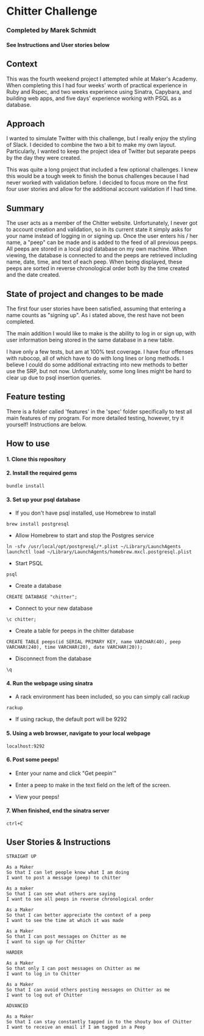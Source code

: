 # Chitter Challenge

### Completed by Marek Schmidt
#### See Instructions and User stories below

## Context
This was the fourth weekend project I attempted while at Maker's Academy. When completing this I had four weeks' worth of practical experience in Ruby and Rspec, and two weeks experience using Sinatra, Capybara, and building web apps, and five days' experience working with PSQL as a database.

## Approach
I wanted to simulate Twitter with this challenge, but I really enjoy the styling of Slack. I decided to combine the two a bit to make my own layout. Particularly, I wanted to keep the project idea of Twitter but separate peeps by the day they were created.

This was quite a long project that included a few optional challenges. I knew this would be a tough week to finish the bonus challenges because I had never worked with validation before. I decided to focus more on the first four user stories and allow for the additional account validation if I had time.

## Summary
The user acts as a member of the Chitter website. Unfortunately, I never got to account creation and validation, so in its current state it simply asks for your name instead of logging in or signing up. Once the user enters his / her name, a "peep" can be made and is added to the feed of all previous peeps. All peeps are stored in a local psql database on my own machine. When viewing, the database is connected to and the peeps are retrieved including name, date, time, and text of each peep. When being displayed, these peeps are sorted in reverse chronological order both by the time created and the date created.

## State of project and changes to be made
The first four user stories have been satisfied, assuming that entering a name counts as "signing up". As i stated above, the rest have not been completed.

The main addition I would like to make is the ability to log in or sign up, with user information being stored in the same database in a new table.

I have only a few tests, but am at 100% test coverage. I have four offenses with rubocop, all of which have to do with long lines or long methods. I believe I could do some additional extracting into new methods to better use the SRP, but not now. Unfortunately, some long lines might be hard to clear up due to psql insertion queries.

## Feature testing
There is a folder called 'features' in the 'spec' folder specifically to test all main features of my program. For more detailed testing, however, try it yourself! Instructions are below.

## How to use

#### 1. Clone this repository

#### 2. Install the required gems
```
bundle install
```

#### 3. Set up your psql database
  * If you don't have psql installed, use Homebrew to install
  ```
  brew install postgresql
  ```

  * Allow Homebrew to start and stop the Postgres service
  ```shell
  ln -sfv /usr/local/opt/postgresql/*.plist ~/Library/LaunchAgents
  launchctl load ~/Library/LaunchAgents/homebrew.mxcl.postgresql.plist
  ```

  * Start PSQL
  ```
  psql
  ```

  * Create a database
  ```
  CREATE DATABASE "chitter";
  ```

  * Connect to your new database
  ```
  \c chitter;
  ```

  * Create a table for peeps in the chitter database
  ```
  CREATE TABLE peeps(id SERIAL PRIMARY KEY, name VARCHAR(40), peep VARCHAR(240), time VARCHAR(20), date VARCHAR(20));
  ```

  * Disconnect from the database
  ```
  \q
  ```

#### 4. Run the webpage using sinatra
  * A rack environment has been included, so you can simply call rackup
  ```
  rackup
  ```
  * If using rackup, the default port will be 9292

#### 5. Using a web browser, navigate to your local webpage
  ```
  localhost:9292
  ```

#### 6. Post some peeps!
  * Enter your name and click "Get peepin'"

  * Enter a peep to make in the text field on the left of the screen.

  * View your peeps!

#### 7. When finished, end the sinatra server
  ```
  ctrl+C
  ```

## User Stories & Instructions
```
STRAIGHT UP

As a Maker
So that I can let people know what I am doing  
I want to post a message (peep) to chitter

As a maker
So that I can see what others are saying  
I want to see all peeps in reverse chronological order

As a Maker
So that I can better appreciate the context of a peep
I want to see the time at which it was made

As a Maker
So that I can post messages on Chitter as me
I want to sign up for Chitter

HARDER

As a Maker
So that only I can post messages on Chitter as me
I want to log in to Chitter

As a Maker
So that I can avoid others posting messages on Chitter as me
I want to log out of Chitter

ADVANCED

As a Maker
So that I can stay constantly tapped in to the shouty box of Chitter
I want to receive an email if I am tagged in a Peep
```
